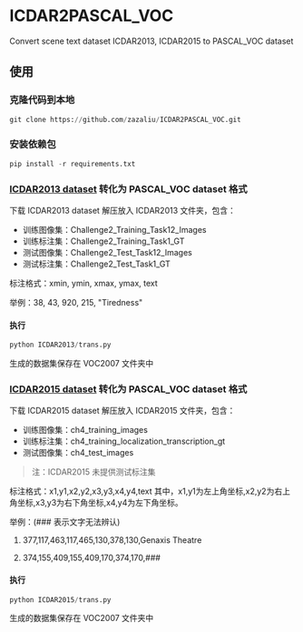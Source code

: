 # ICDAR2PASCAL_VOC
Convert scene text dataset ICDAR2013, ICDAR2015 to PASCAL_VOC dataset

## 使用

### 克隆代码到本地

```py
git clone https://github.com/zazaliu/ICDAR2PASCAL_VOC.git
```
### 安装依赖包
```py
pip install -r requirements.txt
```

### [ICDAR2013 dataset](https://pan.baidu.com/s/1YzU-FSiH8r7h5o3d4rj0cQ) 转化为 PASCAL_VOC dataset 格式
下载 ICDAR2013 dataset 解压放入 ICDAR2013 文件夹，包含：
- 训练图像集：Challenge2_Training_Task12_Images
- 训练标注集：Challenge2_Training_Task1_GT
- 测试图像集：Challenge2_Test_Task12_Images
- 测试标注集：Challenge2_Test_Task1_GT

标注格式：xmin, ymin, xmax, ymax, text

举例：38, 43, 920, 215, "Tiredness"

#### 执行
```py
python ICDAR2013/trans.py
```
生成的数据集保存在 VOC2007 文件夹中

### [ICDAR2015 dataset](https://pan.baidu.com/s/1YzU-FSiH8r7h5o3d4rj0cQ) 转化为 PASCAL_VOC dataset 格式
下载 ICDAR2015 dataset 解压放入 ICDAR2015 文件夹，包含：
- 训练图像集：ch4_training_images
- 训练标注集：ch4_training_localization_transcription_gt
- 测试图像集：ch4_test_images

> 注：ICDAR2015 未提供测试标注集

标注格式：x1,y1,x2,y2,x3,y3,x4,y4,text
其中，x1,y1为左上角坐标,x2,y2为右上角坐标,x3,y3为右下角坐标,x4,y4为左下角坐标。

举例：(### 表示文字无法辨认)
1. 377,117,463,117,465,130,378,130,Genaxis Theatre

2. 374,155,409,155,409,170,374,170,###

#### 执行
```py
python ICDAR2015/trans.py
```
生成的数据集保存在 VOC2007 文件夹中
